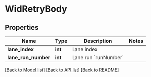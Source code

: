 # WidRetryBody

## Properties
Name | Type | Description | Notes
------------ | ------------- | ------------- | -------------
**lane_index** | **int** | Lane index | 
**lane_run_number** | **int** | Lane run &#x60;runNumber&#x60; | 

[[Back to Model list]](../README.md#documentation-for-models) [[Back to API list]](../README.md#documentation-for-api-endpoints) [[Back to README]](../README.md)

